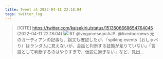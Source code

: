 ```yaml
---
title: Tweet at 2022-04-11 22:18:04
tags: twitter_log
---
```


> [!CITE] https://twitter.com/kaisekiriu/status/1513506668654764045 (2022-04-11 22:18:04)
> ![](https://twitter.com/kaisekiriu/status/1513506668654764045)
> RT @veganresearchJP: @livedoornews 元のガーディアンの記事も、論文も確認したが、「spiking events（おしゃべり）はランダムに見えないが、会話と判断する証拠が足りていない」「言語として判断するのはやりすぎで、仮説に過ぎない」など、見出…

